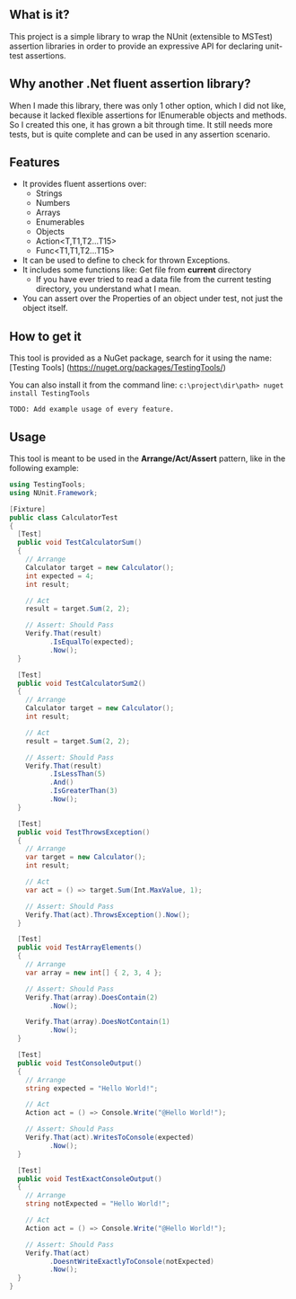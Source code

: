 ## What is it?
This project is a simple library to wrap the NUnit (extensible to MSTest) assertion libraries
in order to provide an expressive API for declaring unit-test assertions.

## Why another .Net fluent assertion library?
When I made this library, there was only 1 other option, which I did not like,
because it lacked flexible assertions for IEnumerable objects and methods.
So I created this one, it has grown a bit through time. It still needs more tests, but is quite complete and can be
used in any assertion scenario.

## Features
- It provides fluent assertions over:
    + Strings
    + Numbers
    + Arrays
    + Enumerables
    + Objects
    + Action<T,T1,T2...T15>
    + Func<T1,T1,T2...T15>
- It can be used to define to check for thrown Exceptions.
- It includes some functions like: Get file from **current** directory
  + If you have ever tried to read a data file from the current testing directory, you understand what I mean.
- You can assert over the Properties of an object under test, not just the object itself.

## How to get it
This tool is provided as a NuGet package, search for it using the name: [Testing Tools] (https://nuget.org/packages/TestingTools/)

You can also install it from the command line: `c:\project\dir\path> nuget install TestingTools`

`TODO: Add example usage of every feature.`


## Usage
This tool is meant to be used in the **Arrange/Act/Assert** pattern, like in the following example:
`````csharp
using TestingTools;
using NUnit.Framework;

[Fixture]
public class CalculatorTest
{
  [Test]
  public void TestCalculatorSum()
  {
    // Arrange
    Calculator target = new Calculator();
    int expected = 4;
    int result;

    // Act
    result = target.Sum(2, 2);

    // Assert: Should Pass
    Verify.That(result)
          .IsEqualTo(expected);
          .Now();
  }

  [Test]
  public void TestCalculatorSum2()
  {
    // Arrange
    Calculator target = new Calculator();
    int result;

    // Act
    result = target.Sum(2, 2);

    // Assert: Should Pass
    Verify.That(result)
          .IsLessThan(5)
          .And()
          .IsGreaterThan(3)
          .Now();
  }

  [Test]
  public void TestThrowsException()
  {
    // Arrange
    var target = new Calculator();
    int result;

    // Act
    var act = () => target.Sum(Int.MaxValue, 1);

    // Assert: Should Pass
    Verify.That(act).ThrowsException().Now();
  }

  [Test]
  public void TestArrayElements()
  {
    // Arrange
    var array = new int[] { 2, 3, 4 };

    // Assert: Should Pass
    Verify.That(array).DoesContain(2)
          .Now();

    Verify.That(array).DoesNotContain(1)
          .Now();
  }

  [Test]
  public void TestConsoleOutput()
  {
    // Arrange
    string expected = "Hello World!";

    // Act
    Action act = () => Console.Write("@Hello World!");

    // Assert: Should Pass
    Verify.That(act).WritesToConsole(expected)
          .Now();
  }

  [Test]
  public void TestExactConsoleOutput()
  {
    // Arrange
    string notExpected = "Hello World!";

    // Act
    Action act = () => Console.Write("@Hello World!");

    // Assert: Should Pass
    Verify.That(act)
          .DoesntWriteExactlyToConsole(notExpected)
          .Now();
  }
}
`````
